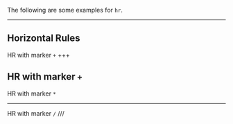 The following are some examples for `hr`.

---

## Horizontal Rules

HR with marker `+`
+++

HR with marker `+`
---

HR with marker `*`
***

HR with marker `/`
///

